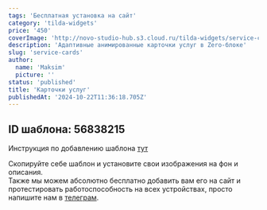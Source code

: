 ```yaml
---
tags: 'Бесплатная установка на сайт'
category: 'tilda-widgets'
price: '450'
coverImage: 'http://novo-studio-hub.s3.cloud.ru/tilda-widgets/service-cards/0.gif'
description: 'Адаптивные анимированные карточки услуг в Zero-блоке'
slug: 'service-cards'
author:
  name: 'Maksim'
  picture: ''
status: 'published'
title: 'Карточки услуг'
publishedAt: '2024-10-22T11:36:18.705Z'
---
```


## ID шаблона: **56838215**

Инструкция по добавлению шаблона [тут](https://help-ru.tilda.cc/page-template)

Скопируйте себе шаблон и установите свои изображения на фон и описания.\
Также мы можем абсолютно бесплатно добавить вам его на сайт и протестировать работоспособность на всех устройствах, просто напишите нам в [телеграм](https://t.me/novms).